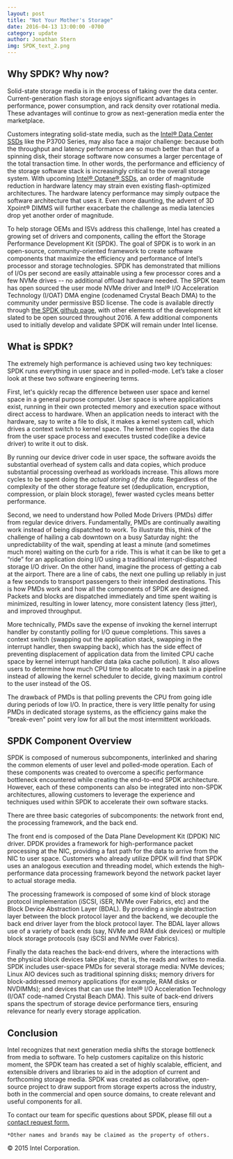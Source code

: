 ```yaml
---
layout: post
title: "Not Your Mother's Storage"
date: 2016-04-13 13:00:00 -0700
category: update
author: Jonathan Stern
img: SPDK_text_2.png
---
```


Why SPDK? Why now?
------------

Solid-state storage media is in the process of taking over the data center. Current-generation flash storage enjoys significant advantages in performance, power consumption, and rack density over rotational media. These advantages will continue to grow as next-generation media enter the marketplace.

Customers integrating solid-state media, such as the [Intel® Data Center SSDs](http://www.intel.com/content/www/us/en/solid-state-drives/data-center-family.html) like the P3700 Series, may also face a major challenge: because both the throughput and latency performance are so much better than that of a spinning disk, their storage software now consumes a larger percentage of the total transaction time. In other words, the performance and efficiency of the storage software stack is increasingly critical to the overall storage system. With upcoming [Intel® Optane® SSDs](http://www.intel.com/content/www/us/en/architecture-and-technology/non-volatile-memory.html), an order of magnitude reduction in hardware latency may strain even existing flash-optimized architectures. The hardware latency performance may simply outpace the software architecture that uses it. Even more daunting, the advent of 3D Xpoint® DIMMS will further exacerbate the challenge as media latencies drop yet another order of magnitude. 

To help storage OEMs and ISVs address this challenge, Intel has created a growing set of drivers and components, calling the effort the Storage Performance Development Kit (SPDK). The goal of SPDK is to work in an open-source, community-oriented framework to create software components that maximize the efficiency and performance of Intel’s processor and storage technologies. SPDK has demonstrated that millions of I/Os per second are easily attainable using a few processor cores and a few NVMe drives -- no additional offload hardware needed. The SPDK team has open sourced the user mode NVMe driver and Intel® I/O Acceleration Technology (I/OAT) DMA engine (codenamed Crystal Beach DMA) to the community under permissive BSD license. The code is available directly through [the SPDK github page](http://github.com/spdk/spdk), with other elements of the development kit slated to be open sourced throughout 2016. A few additional components used to initially develop and validate SPDK will remain under Intel license. 

What is SPDK? 
-------------------------------

The extremely high performance is achieved using two key techniques: SPDK runs everything in user space and in polled-mode. Let’s take a closer look at these two software engineering terms.

First, let's quickly recap the difference between user space and kernel space in a general purpose computer. User space is where  applications exist, running in their own protected memory and execution space without direct access to hardware. When an application needs to interact with the hardware, say to write a file to disk, it makes a kernel system call, which drives a context switch to kernel space. The kernel then copies the data from the user space process and executes trusted code(like a device driver) to write it out to disk.

By running our device driver code in user space, the software avoids the substantial overhead of system calls and data copies,  which produce substantial processing overhead as workloads increase. This allows more cycles to be spent doing the _actual storing of the data._ Regardless of the complexity of the other storage feature set (deduplication, encryption, compression, or plain block storage), fewer wasted cycles means better performance.

Second, we need to understand how Polled Mode Drivers (PMDs) differ from regular device drivers. Fundamentally, PMDs are continually awaiting work instead of being dispatched to work. To illustrate this, think of the challenge of hailing a cab downtown on a busy Saturday night: the unpredictability of the wait, spending at least a minute (and sometimes much more) waiting on the curb for a ride. This is what it can be like to get a “ride” for an application doing I/O using a traditional interrupt-dispatched storage I/O driver. On the other hand, imagine the process of getting a cab at the airport. There are a line of cabs, the next one pulling up reliably in just a few seconds to transport passengers to their intended destinations. This is how PMDs work and how all the components of SPDK are designed. Packets and blocks are dispatched immediately and time spent waiting is minimized, resulting in lower latency, more consistent latency (less jitter), and improved throughput.

More technically, PMDs save the expense of invoking the kernel interrupt handler by constantly polling for I/O queue completions. This saves a context switch (swapping out the application stack, swapping in the interrupt handler, then swapping back), which has the side effect of preventing displacement of application data from the limited CPU cache space by kernel interrupt handler data (aka cache pollution). It also allows users to determine how much CPU time to allocate to each task in a pipeline instead of allowing the kernel scheduler to decide, giving maximum control to the user instead of the OS. 

The drawback of PMDs is that polling prevents the CPU from going idle during periods of low I/O. In practice, there is very little penalty for using PMDs in dedicated storage systems, as the efficiency gains make the "break-even" point very low for all but the most intermittent workloads.

SPDK Component Overview
-----------------------

SPDK is composed of numerous subcomponents, interlinked and sharing the common elements of user level and polled-mode operation. Each of these components was created to overcome a specific performance bottleneck encountered while creating the end-to-end SPDK architecture. However, each of these components can also be integrated into non-SPDK architectures, allowing customers to leverage the experience and techniques used within SPDK to accelerate their own software stacks. 

There are three basic categories of subcomponents: the network front end, the processing framework, and the back end.

The front end is composed of the Data Plane Development Kit (DPDK) NIC driver. DPDK provides a framework for high-performance packet processing at the NIC, providing a fast path for the data to arrive from the NIC to user space. Customers who already utilize DPDK will find that SPDK uses an analogous execution and threading model, which extends the high-performance data processing framework beyond the network packet layer to actual storage media. 

The processing framework is composed of some kind of block storage protocol implementation (iSCSI, iSER, NVMe over Fabrics, etc) and the Block Device Abstraction Layer (BDAL). By providing a single abstraction layer between the block protocol layer and the backend, we decouple the back end driver layer from the block protocol layer. The BDAL layer allows use of a variety of back ends (say, NVMe and RAM disk devices) or multiple block storage protocols (say iSCSI and NVMe over Fabrics).

Finally the data reaches the back-end drivers, where the interactions with the physical block devices take place; that is, the reads and writes to media. SPDK includes user-space PMDs for several storage media: NVMe devices; Linux AIO devices such as traditional spinning disks; memory drivers for block-addressed memory applications (for example, RAM disks or NVDIMMs); and devices that can use the Intel® I/O Acceleration Technology (I/OAT code-named Crystal Beach DMA). This suite of back-end drivers spans the spectrum of storage device performance tiers, ensuring relevance for nearly every storage application.

Conclusion
----------
Intel recognizes that next generation media shifts the storage bottleneck from media to software. To help customers capitalize on this historic moment, the SPDK team has created a set of highly scalable, efficient, and extensible drivers and libraries to aid in the adoption of current and forthcoming storage media. SPDK was created as collaborative, open-source project to draw support from storage experts across the industry, both in the commercial and open source domains, to create relevant and useful components for all.

To contact our team for specific questions about SPDK, please fill out a [contact request form.](https://software.intel.com/en-us/form/596441)

`*Other names and brands may be claimed as the property of others.`

© 2015 Intel Corporation.
